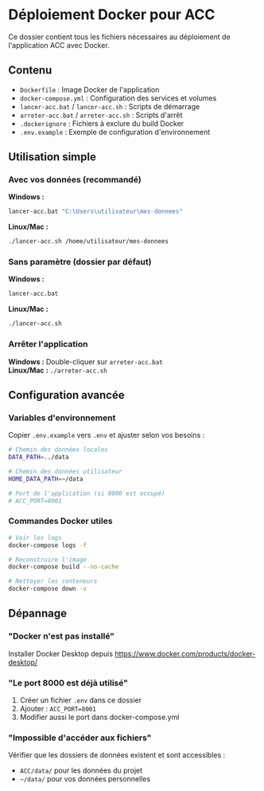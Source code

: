 # Déploiement Docker pour ACC

Ce dossier contient tous les fichiers nécessaires au déploiement de l'application ACC avec Docker.

## Contenu

- `Dockerfile` : Image Docker de l'application
- `docker-compose.yml` : Configuration des services et volumes
- `lancer-acc.bat` / `lancer-acc.sh` : Scripts de démarrage
- `arreter-acc.bat` / `arreter-acc.sh` : Scripts d'arrêt
- `.dockerignore` : Fichiers à exclure du build Docker
- `.env.example` : Exemple de configuration d'environnement

## Utilisation simple

### Avec vos données (recommandé)

**Windows :**
```cmd
lancer-acc.bat "C:\Users\utilisateur\mes-donnees"
```

**Linux/Mac :**
```bash
./lancer-acc.sh /home/utilisateur/mes-donnees
```

### Sans paramètre (dossier par défaut)

**Windows :**
```cmd
lancer-acc.bat
```

**Linux/Mac :**
```bash
./lancer-acc.sh
```

### Arrêter l'application

**Windows :** Double-cliquer sur `arreter-acc.bat`  
**Linux/Mac :** `./arreter-acc.sh`

## Configuration avancée

### Variables d'environnement

Copier `.env.example` vers `.env` et ajuster selon vos besoins :

```bash
# Chemin des données locales
DATA_PATH=../data

# Chemin des données utilisateur
HOME_DATA_PATH=~/data

# Port de l'application (si 8000 est occupé)
# ACC_PORT=8001
```

### Commandes Docker utiles

```bash
# Voir les logs
docker-compose logs -f

# Reconstruire l'image
docker-compose build --no-cache

# Nettoyer les conteneurs
docker-compose down -v
```

## Dépannage

### "Docker n'est pas installé"
Installer Docker Desktop depuis https://www.docker.com/products/docker-desktop/

### "Le port 8000 est déjà utilisé"
1. Créer un fichier `.env` dans ce dossier
2. Ajouter : `ACC_PORT=8001`
3. Modifier aussi le port dans docker-compose.yml

### "Impossible d'accéder aux fichiers"
Vérifier que les dossiers de données existent et sont accessibles :
- `ACC/data/` pour les données du projet
- `~/data/` pour vos données personnelles